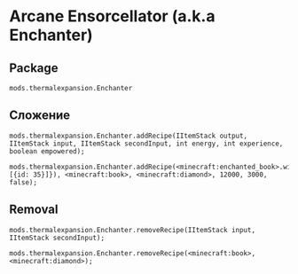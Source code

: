 # Arcane Ensorcellator (a.k.a Enchanter)

## Package

`mods.thermalexpansion.Enchanter`

## Сложение

```zenscript
mods.thermalexpansion.Enchanter.addRecipe(IItemStack output, IItemStack input, IItemStack secondInput, int energy, int experience, boolean empowered);

mods.thermalexpansion.Enchanter.addRecipe(<minecraft:enchanted_book>.withTag({StoredEnchantments: [{id: 35}]}), <minecraft:book>, <minecraft:diamond>, 12000, 3000, false);
```

## Removal

```zenscript
mods.thermalexpansion.Enchanter.removeRecipe(IItemStack input, IItemStack secondInput);

mods.thermalexpansion.Enchanter.removeRecipe(<minecraft:book>, <minecraft:diamond>);
```